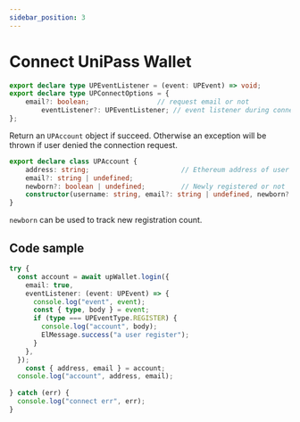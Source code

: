 ```yaml
---
sidebar_position: 3
---
```


# Connect UniPass Wallet

```ts
export declare type UPEventListener = (event: UPEvent) => void;
export declare type UPConnectOptions = {
    email?: boolean;                 // request email or not
		eventListener?: UPEventListener; // event listener during connection
};
```

Return an `UPAccount` object if succeed. Otherwise an exception will be thrown if user denied the connection request.

```ts
export declare class UPAccount {
    address: string;                       // Ethereum address of user
    email?: string | undefined;
    newborn?: boolean | undefined;         // Newly registered or not
    constructor(username: string, email?: string | undefined, newborn?: boolean | undefined);
}
```

`newborn` can be used to track new registration count.

## Code sample

```ts
try {
  const account = await upWallet.login({
    email: true,
    eventListener: (event: UPEvent) => {
      console.log("event", event);
      const { type, body } = event;
      if (type === UPEventType.REGISTER) {
        console.log("account", body);
        ElMessage.success("a user register");
      }
    },
  });
	const { address, email } = account;
  console.log("account", address, email);
  
} catch (err) {
  console.log("connect err", err);
}
```